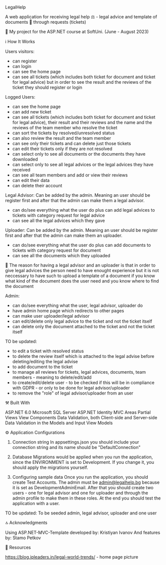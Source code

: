 LegalHelp


A web application for receiving legal help ⚖️ - legal advice and template of documents 📜 through requests (tickets)

🎯 My project for the ASP.NET course at SoftUni. (June - August 2023)



ℹ️ How It Works

Users visitors:
- can register
- can login
- can see the home page
- can see all tickets (which includes both ticket for document and ticket for legal advice) but in order to see the result and the reviews of the ticket they should register or login

Logged Users:
- can see the home page
- can add new ticket 
- can see all tickets (which includes both ticket for document and ticket for legal advice), their result and their reviews and the name and the reviews of the team member who resolve the ticket
- can sort the tickets by resolved/unresolved status
- can also review the result and the team member
- can see only their tickets and can delete just those tickets
- can edit their tickets only if they are not resolved
- can select only to see all documents or the documents they have downloaded
- can select only to see all legal advices or the legal advices they have received
- can see all team members and add or view their reviews
- can edit their data
- can delete their account

Legal Advisor:
Can be added by the admin. Meaning an user should be register first and after that the admin can make them a legal advisor.
- can do/see everything what the user do plus can add legal advices to tickets with category request for legal advice
- can see all the legal advices which they gave

Uploader:
Can be added by the admin. Meaning an user should be register first and after that the admin can make them an uploader.
- can do/see everything what the user do plus can add documents to tickets with category request for document
- can see all the documents which they uploaded

💭 The reason for having a legal advisor and an uploader is that in order to give legal advices the person need to have enought experience but it is not neccessary to have such to upload a template of a document if you know what kind of the document does the user need and you know where to find the document

Admin:
- can do/see everything what the user, legal advisor, uploader do 
- have admin home page which redirects to other pages
- can make user uploader/legal advisor
- can edit/delete only legal advice to the ticket and not the ticket itself
- can delete only the document attached to the ticket and not the ticket itself

TO be updated:
- to edit a ticket with resolved status
- to delete the review itself which is attached to the legal advise before deleting/editing the legal advise
- to add document to the ticket 
- to manage all reviews for tickets, legal advices, documents, team members - meaning to delete/edit/add
- to create/edit/delete user - to be checked if this will be in compliance with GDPR - or only to be done for legal advisor/uploader
- to remove the "role" of legal advisor/uploader from an user


⚒️ Built With

ASP.NET 6.0
Microsoft SQL Server
ASP.NET Identity 
MVC Areas
Partial Views
View Components
Data Validation, both Client-side and Server-side
Data Validation in the Models and Input View Models


⚙️ Application Configurations

1. Connection string
    In appsettings.json you should include your connection string and its name should be "DefaultConnection"

2. Database Migrations
    would be applied when you run the application, since the ENVIRONMENT is set to Development. If you change it, you should apply the migrations yourself.

3. Configuring sample data
    Once you run the application, you should create Test Accounts.
    The admin must be admin@legalhelp.bg because it is set as DevelopmentAdminEmail.
    After that you should create two users - one for legal advisor and one for uploader and through the admin profile to make them in these roles.
    At the end you should test the application with a user.

TO be updated:
To be seeded admin, legal advisor, uploader and one user


🔝 Acknowledgments

Using ASP.NET-MVC-Template developed by:
Kristiyan Ivanov
And features by:
Stamo Petkov


🔎 Resources

https://blog.ipleaders.in/legal-world-trends/ - home page picture
